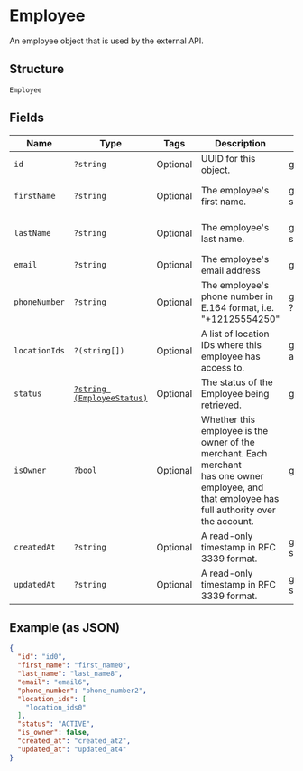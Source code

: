 
# Employee

An employee object that is used by the external API.

## Structure

`Employee`

## Fields

| Name | Type | Tags | Description | Getter | Setter |
|  --- | --- | --- | --- | --- | --- |
| `id` | `?string` | Optional | UUID for this object. | getId(): ?string | setId(?string id): void |
| `firstName` | `?string` | Optional | The employee's first name. | getFirstName(): ?string | setFirstName(?string firstName): void |
| `lastName` | `?string` | Optional | The employee's last name. | getLastName(): ?string | setLastName(?string lastName): void |
| `email` | `?string` | Optional | The employee's email address | getEmail(): ?string | setEmail(?string email): void |
| `phoneNumber` | `?string` | Optional | The employee's phone number in E.164 format, i.e. "+12125554250" | getPhoneNumber(): ?string | setPhoneNumber(?string phoneNumber): void |
| `locationIds` | `?(string[])` | Optional | A list of location IDs where this employee has access to. | getLocationIds(): ?array | setLocationIds(?array locationIds): void |
| `status` | [`?string (EmployeeStatus)`](../../doc/models/employee-status.md) | Optional | The status of the Employee being retrieved. | getStatus(): ?string | setStatus(?string status): void |
| `isOwner` | `?bool` | Optional | Whether this employee is the owner of the merchant. Each merchant<br>has one owner employee, and that employee has full authority over<br>the account. | getIsOwner(): ?bool | setIsOwner(?bool isOwner): void |
| `createdAt` | `?string` | Optional | A read-only timestamp in RFC 3339 format. | getCreatedAt(): ?string | setCreatedAt(?string createdAt): void |
| `updatedAt` | `?string` | Optional | A read-only timestamp in RFC 3339 format. | getUpdatedAt(): ?string | setUpdatedAt(?string updatedAt): void |

## Example (as JSON)

```json
{
  "id": "id0",
  "first_name": "first_name0",
  "last_name": "last_name8",
  "email": "email6",
  "phone_number": "phone_number2",
  "location_ids": [
    "location_ids0"
  ],
  "status": "ACTIVE",
  "is_owner": false,
  "created_at": "created_at2",
  "updated_at": "updated_at4"
}
```

